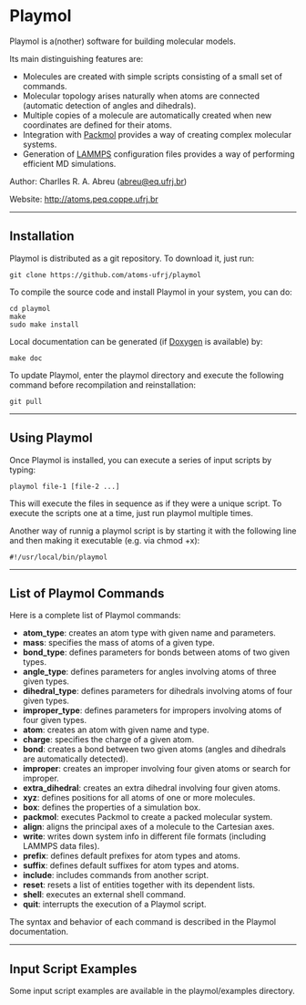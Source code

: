 Playmol
=======

Playmol is a(nother) software for building molecular models.

Its main distinguishing features are:

* Molecules are created with simple scripts consisting of a small set of commands.
* Molecular topology arises naturally when atoms are connected (automatic detection of angles and dihedrals).
* Multiple copies of a molecule are automatically created when new coordinates are defined for their atoms.
* Integration with [Packmol](http://www.ime.unicamp.br/~martinez/packmol) provides a way of creating complex molecular systems.
* Generation of [LAMMPS](http://lammps.sandia.gov) configuration files provides a way of performing efficient MD simulations.

Author: Charlles R. A. Abreu (abreu@eq.ufrj.br)

Website: http://atoms.peq.coppe.ufrj.br

--------------------------------------------------------------------------------

Installation
------------

Playmol is distributed as a git repository. To download it, just run:

    git clone https://github.com/atoms-ufrj/playmol

To compile the source code and install Playmol in your system, you can do:

    cd playmol
    make
    sudo make install

Local documentation can be generated (if [Doxygen](http://www.doxygen.org) is available) by:

    make doc

To update Playmol, enter the playmol directory and execute the following command before recompilation and reinstallation:

    git pull

--------------------------------------------------------------------------------

Using Playmol
-------------

Once Playmol is installed, you can execute a series of input scripts by typing:

    playmol file-1 [file-2 ...]

This will execute the files in sequence as if they were a unique script. To execute the scripts one at a time, just run playmol multiple times.

Another way of runnig a playmol script is by starting it with the following line and then making it executable (e.g. via chmod +x):

    #!/usr/local/bin/playmol

--------------------------------------------------------------------------------

List of Playmol Commands
------------------------

Here is a complete list of Playmol commands:

* **atom_type**: creates an atom type with given name and parameters.
* **mass**: specifies the mass of atoms of a given type.
* **bond_type**: defines parameters for bonds between atoms of two given types.
* **angle_type**: defines parameters for angles involving atoms of three given types.
* **dihedral_type**: defines parameters for dihedrals involving atoms of four given types.
* **improper_type**: defines parameters for impropers involving atoms of four given types.
* **atom**: creates an atom with given name and type.
* **charge**: specifies the charge of a given atom.
* **bond**: creates a bond between two given atoms (angles and dihedrals are automatically detected).
* **improper**: creates an improper involving four given atoms or search for improper.
* **extra_dihedral**: creates an extra dihedral involving four given atoms.
* **xyz**: defines positions for all atoms of one or more molecules.
* **box**: defines the properties of a simulation box.
* **packmol**: executes Packmol to create a packed molecular system.
* **align**: aligns the principal axes of a molecule to the Cartesian axes.
* **write**: writes down system info in different file formats (including LAMMPS data files).
* **prefix**: defines default prefixes for atom types and atoms.
* **suffix**: defines default suffixes for atom types and atoms.
* **include**: includes commands from another script.
* **reset**: resets a list of entities together with its dependent lists.
* **shell**: executes an external shell command.
* **quit**: interrupts the execution of a Playmol script.

The syntax and behavior of each command is described in the Playmol documentation.

--------------------------------------------------------------------------------

Input Script Examples
-------------------------

Some input script examples are available in the playmol/examples directory.

